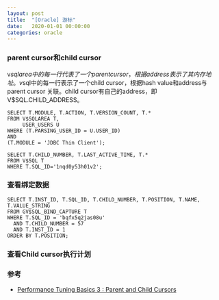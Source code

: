 ```yaml
---
layout: post
title:  "[Oracle] 游标"
date:   2020-01-01 00:00:00
categories: oracle
---
```


### parent cursor和child cursor
v$sqlarea中的每一行代表了一个parent cursor，根据address表示了其内存地址。
v$sql中的每一行表示了一个child cursor，根据hash value和address与parent cursor 关联。child cursor有自己的address，即V$SQL.CHILD_ADDRESS。

```
SELECT T.MODULE, T.ACTION, T.VERSION_COUNT, T.*
FROM V$SQLAREA T,
     USER_USERS U
WHERE (T.PARSING_USER_ID = U.USER_ID)
AND
(T.MODULE = 'JDBC Thin Client');
```

```
SELECT T.CHILD_NUMBER, T.LAST_ACTIVE_TIME, T.*
FROM V$SQL T
WHERE T.SQL_ID='1nqd0y53h01v2';
```

### 查看绑定数据
```
SELECT T.INST_ID, T.SQL_ID, T.CHILD_NUMBER, T.POSITION, T.NAME, T.VALUE_STRING
FROM GV$SQL_BIND_CAPTURE T
WHERE T.SQL_ID = 'bqfx5q2jas08u'
  AND T.CHILD_NUMBER = 57
  AND T.INST_ID = 1
ORDER BY T.POSITION;
```

### 查看Child cursor执行计划


### 参考
+ [Performance Tuning Basics 3 : Parent and Child Cursors](http://expertoracle.com/2017/11/17/db-tuning-basics-3-parent-and-child-cursors/)